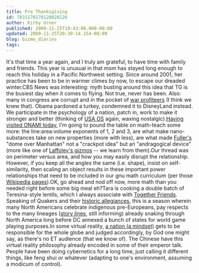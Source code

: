 ```yaml
---
title: Pre Thanksgiving
id: 7831178170128028126
author: Kirby Urner
published: 2009-11-25T19:43:00.000-08:00
updated: 2009-11-25T20:39:14.154-08:00
blog: bizmo_diaries
tags: 
---
```


It's that time a year again, and I truly am grateful, to have time with family and friends.  This year is unusual in that mom has stayed long enough to reach this holiday in a Pacific Northwest setting.  Since around 2001, her practice has been to be in warmer climes by now, to escape our dreaded winter.CBS News was interesting:  myth busting around this idea that TG is the busiest day when it comes to flying.  Not true, never has been.  Also:  many in congress are corrupt and in the pocket of [war profiteers](http://www.cbsnews.com/stories/2009/11/25/eveningnews/main5778601.shtml?tag=contentMain;contentBody) (I think we knew that).  Obama pardoned a turkey, condemned it to DisneyLand instead.  We participate in the psychology of a nation, patch in, work to make it stronger and better (thinking of [USA OS](http://www.grunch.net/synergetics/usaos2.html) again, waxing nostalgic).[Having visited ONAMI today](http://worldgame.blogspot.com/2009/11/onami-tour.html), I'm going to pound the table on math-teach some more:  the line:area:volume exponents of 1, 2 and 3, are what make nano-substances take on new properties (more with less), are what made [Fuller's](http://worldgame.blogspot.com/2008/06/poor-slob-bucky-psb.html) "dome over Manhattan" not a "crackpot idea" but an "andragogical device" (more like one of [Laffoley's gizmos](http://mybizmo.blogspot.com/2008/10/attending-esozone.html) -- we learn from them).Our thread was on perimeter versus area, and how you may easily disrupt the relationship.  However, if you keep all the angles the same (i.e. shape), insist on self-similarity, then scaling an object results in these important power relationships that need to be included in our gnu math curriculum (per those [Wikipedia pages](http://en.wikipedia.org/wiki/Synergetics_%28Fuller%29)).OK, go ahead and nod off now, more math than you needed right before some big meal eh?Tara is cooking a double batch of Teresina-style lentils, which I always associate with [Together Friends](http://mybizmo.blogspot.com/2008/07/together-friends.html).  Speaking of Quakers and their [historic allegiances](http://mybizmo.blogspot.com/2008/07/some-quaker-pr.html), this is a season wherein many North Americans celebrate indigenous pre-Europeans, pay respects to the many lineages ([story lines](http://www.flickr.com/photos/17157315@N00/4060769067/), still informing) already snaking through North America long before DC annexed a bunch of states for world game playing purposes.In some virtual reality, [a nation (a mindset)](http://worldgame.blogspot.com/2006/07/pr-for-pl.html) gets to be responsible for the whole globe and judged accordingly, by God one might say, as there's no ET audience (that we know of).  The Chinese have this virtual reality philosophy already encoded in some of their emperor talk.  People have been doing cybernetics for a long time, just calling it different things, like feng shui or whatever (adapting to one's environment, assuming a modicum of control).